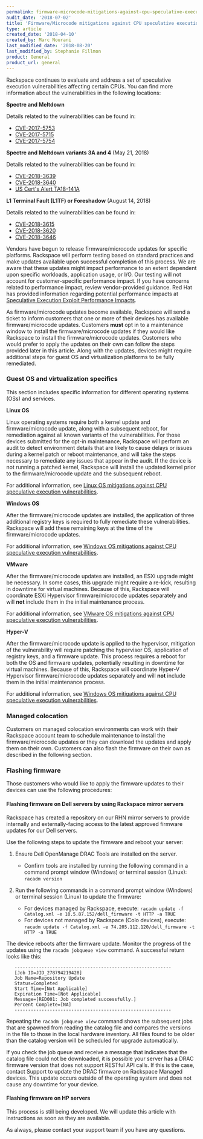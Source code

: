```yaml
---
permalink: firmware-microcode-mitigations-against-cpu-speculative-execution-vulnerabilities/
audit_date: '2018-07-02'
title: 'Firmware/Microcode mitigations against CPU speculative execution vulnerabilities'
type: article
created_date: '2018-04-10'
created_by: Marc Nourani
last_modified_date: '2018-08-20'
last_modified_by: Stephanie Fillmon
product: General
product_url: general
---
```


Rackspace continues to evaluate and address a set of speculative execution vulnerabilities affecting certain CPUs. You can find more information about the vulnerabilities in the following locations:

**Spectre and Meltdown**

Details related to the vulnerabilities can be found in:

  - [CVE-2017-5753](https://cve.mitre.org/cgi-bin/cvename.cgi?name=CVE-2017-5753)
  - [CVE-2017-5715](https://cve.mitre.org/cgi-bin/cvename.cgi?name=CVE-2017-5715)
  - [CVE-2017-5754](https://cve.mitre.org/cgi-bin/cvename.cgi?name=CVE-2017-5754)

**Spectre and Meltdown variants 3A and 4** (May 21, 2018)

Details related to the vulnerabilities can be found in:

  - [CVE-2018-3639](https://cve.mitre.org/cgi-bin/cvename.cgi?name=CVE-2018-3639)
  - [CVE-2018-3640](https://cve.mitre.org/cgi-bin/cvename.cgi?name=CVE-2018-3640)
  - [US Cert's Alert TA18-141A](https://www.us-cert.gov/ncas/alerts/TA18-141A)

**L1 Terminal Fault (L1TF) or Foreshadow** (August 14, 2018)

Details related to the vulnerabilities can be found in:

  - [CVE-2018-3615](https://cve.mitre.org/cgi-bin/cvename.cgi?name=CVE-2018-3615)
  - [CVE-2018-3620](https://cve.mitre.org/cgi-bin/cvename.cgi?name=CVE-2018-3620)
  - [CVE-2018-3646](https://cve.mitre.org/cgi-bin/cvename.cgi?name=CVE-2018-3646)

Vendors have begun to release firmware/microcode updates for specific platforms. Rackspace will perform testing based on standard practices and make updates available upon successful completion of this process. We are aware that these updates might impact performance to an extent dependent upon specific workloads, application usage, or I/O. Our testing will not account for customer-specific performance impact. If you have concerns related to performance impact, review vendor-provided guidance. Red Hat has provided information regarding potential performance impacts at [Speculative Execution Exploit Performance Impacts](https://access.redhat.com/articles/3307751).

As firmware/microcode updates become available, Rackspace will send a ticket to inform customers that one or more of their devices has available firmware/microcode updates. Customers **must** opt in to a maintenance window to install the firmware/microcode updates if they would like Rackspace to install the firmware/microcode updates. Customers who would prefer to apply the updates on their own can follow the steps provided later in this article. Along with the updates, devices might require additional steps for guest OS and virtualization platforms to be fully remediated.

### Guest OS and virtualization specifics

This section includes specific information for different operating systems (OSs) and services.

**Linux OS**

Linux operating systems require both a kernel update and firmware/microcode update, along with a subsequent reboot, for remediation against all known variants of the vulnerabilities. For those devices submitted for the opt-in maintenance, Rackspace will perform an audit to detect environment details that are likely to cause delays or issues during a kernel patch or reboot maintenance, and will take the steps necessary to remediate any issues that appear in the audit. If the device is not running a patched kernel, Rackspace will install the updated kernel prior to the firmware/microcode update and the subsequent reboot.

For additional information, see [Linux OS mitigations against CPU speculative execution vulnerabilities](/how-to/linux-os-mitigations-against-cpu-speculative-execution-vulnerabilities/).

**Windows OS**

After the firmware/microcode updates are installed, the application of three additional registry keys is required to fully remediate these vulnerabilities. Rackspace will add these remaining keys at the time of the firmware/microcode updates.

For additional information, see [Windows OS mitigations against CPU speculative execution vulnerabilities](/how-to/windows-os-mitigations-against-cpu-speculative-execution-vulnerabilities/).

**VMware**

After the firmware/microcode updates are installed, an ESXi upgrade might be necessary. In some cases, this upgrade might require a re-kick, resulting in downtime for virtual machines. Because of this, Rackspace will coordinate ESXi Hypervisor firmware/microcode updates separately and will **not** include them in the initial maintenance process.

For additional information, see [VMware OS mitigations against CPU speculative execution vulnerabilities](/how-to/vmware-os-mitigations-against-cpu-speculative-execution-vulnerabilities/).

**Hyper-V**

After the firmware/microcode update is applied to the hypervisor, mitigation of the vulnerability will require patching the hypervisor OS, application of registry keys, and a firmware update. This process requires a reboot for both the OS and firmware updates, potentially resulting in downtime for virtual machines. Because of this, Rackspace will coordinate Hyper-V Hypervisor firmware/microcode updates separately and will **not** include them in the initial maintenance process.

For additional information, see [Windows OS mitigations against CPU speculative execution vulnerabilities](/how-to/windows-os-mitigations-against-cpu-speculative-execution-vulnerabilities/).

### Managed colocation

Customers on managed colocation environments can work with their Rackspace account team to schedule maintenance to install the firmware/microcode updates or they can download the updates and apply them on their own. Customers can also flash the firmware on their own as described in the following section.

### Flashing firmware

Those customers who would like to apply the firmware updates to their devices can use the following procedures:

#### Flashing firmware on Dell servers by using Rackspace mirror servers

Rackspace has created a repository on our RHN mirror servers to provide internally and externally-facing access to the latest approved firmware updates for our Dell servers.

Use the following steps to update the firmware and reboot your server:

1.	Ensure Dell OpenManage DRAC Tools are installed on the server.
    -	Confirm tools are installed by running the following command in a command prompt window (Windows) or terminal session         (Linux): ``racadm version``

2.	Run the following commands in a command prompt window (Windows) or terminal session (Linux) to update the firmware:
    -	For devices managed by Rackspace, execute: ``racadm update -f Catalog.xml -e 10.5.87.152/dell_firmware -t HTTP -a TRUE``
    -	For devices not managed by Rackspace (Colo devices), execute: ``racadm update -f Catalog.xml -e 74.205.112.120/dell_firmware -t HTTP -a TRUE``

The device reboots after the firmware update. Monitor the progress of the updates using the ``racadm jobqueue view`` command. A successful return looks like this:

       ----------------------------------------------------------
       [Job ID=JID_278794219428]
       Job Name=Repository Update
       Status=Completed
       Start Time=[Not Applicable]
       Expiration Time=[Not Applicable]
       Message=[RED001: Job completed successfully.]
       Percent Complete=[NA]
       ----------------------------------------------------------

Repeating the ``racadm jobqueue view`` command shows the subsequent jobs that are spawned from reading the catalog file and compares the versions in the file to those in the local hardware inventory. All files found to be older than the catalog version will be scheduled for upgrade automatically.

If you check the job queue and receive a message that indicates that the catalog file could not be downloaded, it is possible your server has a DRAC firmware version that does not support RESTful API calls. If this is the case, contact Support to update the DRAC firmware on Rackspace Managed devices. This update occurs outside of the operating system and does not cause any downtime for your device.

#### Flashing firmware on HP servers

This process is still being developed. We will update this article with instructions as soon as they are available.

As always, please contact your support team if you have any questions.
